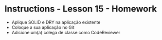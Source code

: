 # Instructions - Lesson 15 - Homework

- Aplique SOLID e DRY na aplicação existente
- Coloque a sua aplicação no Git
- Adicione um(a) colega de classe como CodeReviewer
